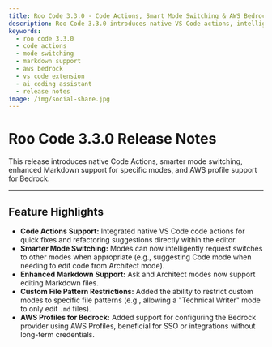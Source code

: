 ```yaml
---
title: Roo Code 3.3.0 - Code Actions, Smart Mode Switching & AWS Bedrock Profiles
description: Roo Code 3.3.0 introduces native VS Code actions, intelligent mode switching, enhanced Markdown support, and AWS profile configuration for Bedrock provider.
keywords:
  - roo code 3.3.0
  - code actions
  - mode switching
  - markdown support
  - aws bedrock
  - vs code extension
  - ai coding assistant
  - release notes
image: /img/social-share.jpg
---
```


# Roo Code 3.3.0 Release Notes

This release introduces native Code Actions, smarter mode switching, enhanced Markdown support for specific modes, and AWS profile support for Bedrock.

---

## Feature Highlights

*   **Code Actions Support:** Integrated native VS Code code actions for quick fixes and refactoring suggestions directly within the editor.
*   **Smarter Mode Switching:** Modes can now intelligently request switches to other modes when appropriate (e.g., suggesting Code mode when needing to edit code from Architect mode).
*   **Enhanced Markdown Support:** Ask and Architect modes now support editing Markdown files.
*   **Custom File Pattern Restrictions:** Added the ability to restrict custom modes to specific file patterns (e.g., allowing a "Technical Writer" mode to only edit `.md` files).
*   **AWS Profiles for Bedrock:** Added support for configuring the Bedrock provider using AWS Profiles, beneficial for SSO or integrations without long-term credentials.